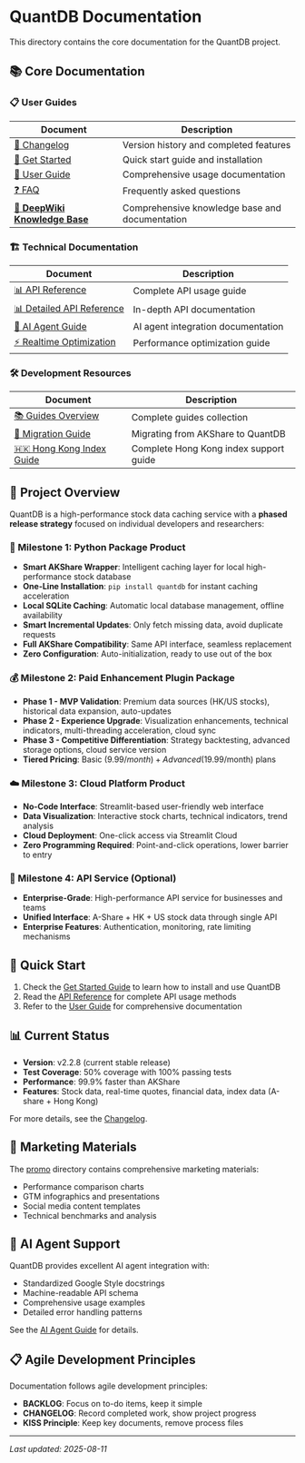 # QuantDB Documentation

This directory contains the core documentation for the QuantDB project.

## 📚 Core Documentation

### 📋 User Guides
| Document | Description |
|----------|-------------|
| [📅 Changelog](./changelog.md) | Version history and completed features |
| [🚀 Get Started](./get-started.md) | Quick start guide and installation |
| [📖 User Guide](./user-guide.md) | Comprehensive usage documentation |
| [❓ FAQ](./faq.md) | Frequently asked questions |
| [📖 **DeepWiki Knowledge Base**](https://deepwiki.com/franksunye/quantdb) | Comprehensive knowledge base and documentation |

### 🏗️ Technical Documentation
| Document | Description |
|----------|-------------|
| [📊 API Reference](./api-reference.md) | Complete API usage guide |
| [📊 Detailed API Reference](./api-reference-detailed.md) | In-depth API documentation |
| [🤖 AI Agent Guide](./ai-agent/ai-agent-documentation-guide.md) | AI agent integration documentation |
| [⚡ Realtime Optimization](../dev-docs/50_realtime_optimization_guide.md) | Performance optimization guide |

### 🛠️ Development Resources
| Document | Description |
|----------|-------------|
| [📚 Guides Overview](./guides/) | Complete guides collection |
| [🔄 Migration Guide](./guides/migration_akshare_to_quantdb.md) | Migrating from AKShare to QuantDB |
| [🇭🇰 Hong Kong Index Guide](./guides/hong-kong-index-guide.md) | Complete Hong Kong index support guide |

## 🎯 Project Overview

QuantDB is a high-performance stock data caching service with a **phased release strategy** focused on individual developers and researchers:

### 🚀 Milestone 1: Python Package Product
- **Smart AKShare Wrapper**: Intelligent caching layer for local high-performance stock database
- **One-Line Installation**: `pip install quantdb` for instant caching acceleration
- **Local SQLite Caching**: Automatic local database management, offline availability
- **Smart Incremental Updates**: Only fetch missing data, avoid duplicate requests
- **Full AKShare Compatibility**: Same API interface, seamless replacement
- **Zero Configuration**: Auto-initialization, ready to use out of the box

### 💰 Milestone 2: Paid Enhancement Plugin Package
- **Phase 1 - MVP Validation**: Premium data sources (HK/US stocks), historical data expansion, auto-updates
- **Phase 2 - Experience Upgrade**: Visualization enhancements, technical indicators, multi-threading acceleration, cloud sync
- **Phase 3 - Competitive Differentiation**: Strategy backtesting, advanced storage options, cloud service version
- **Tiered Pricing**: Basic ($9.99/month) + Advanced ($19.99/month) plans

### ☁️ Milestone 3: Cloud Platform Product
- **No-Code Interface**: Streamlit-based user-friendly web interface
- **Data Visualization**: Interactive stock charts, technical indicators, trend analysis
- **Cloud Deployment**: One-click access via Streamlit Cloud
- **Zero Programming Required**: Point-and-click operations, lower barrier to entry

### 🏢 Milestone 4: API Service (Optional)
- **Enterprise-Grade**: High-performance API service for businesses and teams
- **Unified Interface**: A-Share + HK + US stock data through single API
- **Enterprise Features**: Authentication, monitoring, rate limiting mechanisms

## 🚀 Quick Start

1. Check the [Get Started Guide](./get-started.md) to learn how to install and use QuantDB
2. Read the [API Reference](./api-reference.md) for complete API usage methods
3. Refer to the [User Guide](./user-guide.md) for comprehensive documentation

## 📊 Current Status

- **Version**: v2.2.8 (current stable release)
- **Test Coverage**: 50% coverage with 100% passing tests
- **Performance**: 99.9% faster than AKShare
- **Features**: Stock data, real-time quotes, financial data, index data (A-share + Hong Kong)

For more details, see the [Changelog](./changelog.md).

## 🎨 Marketing Materials

The [promo](./promo/) directory contains comprehensive marketing materials:
- Performance comparison charts
- GTM infographics and presentations
- Social media content templates
- Technical benchmarks and analysis

## 🤖 AI Agent Support

QuantDB provides excellent AI agent integration with:
- Standardized Google Style docstrings
- Machine-readable API schema
- Comprehensive usage examples
- Detailed error handling patterns

See the [AI Agent Guide](./ai-agent/ai-agent-documentation-guide.md) for details.

## 📋 Agile Development Principles

Documentation follows agile development principles:
- **BACKLOG**: Focus on to-do items, keep it simple
- **CHANGELOG**: Record completed work, show project progress
- **KISS Principle**: Keep key documents, remove process files

---

*Last updated: 2025-08-11*
